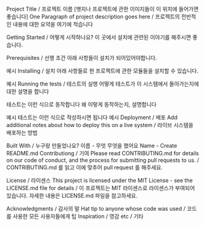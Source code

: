 Project Title / 프로젝트 이름
[뱃지나 프로젝트에 관한 이미지들이 이 위치에 들어가면 좋습니다]
One Paragraph of project description goes here / 프로젝트의 전반적인 내용에 대한 요약을 여기에 적습니다

Getting Started / 어떻게 시작하나요?
이 곳에서 설치에 관련된 이야기를 해주시면 좋습니다.

Prerequisites / 선행 조건
아래 사항들이 설치가 되어있어야합니다.

예시
Installing / 설치
아래 사항들로 현 프로젝트에 관한 모듈들을 설치할 수 있습니다.

예시
Running the tests / 테스트의 실행
어떻게 테스트가 이 시스템에서 돌아가는지에 대한 설명을 합니다

테스트는 이런 식으로 동작합니다
왜 이렇게 동작하는지, 설명합니다

예시
테스트는 이런 식으로 작성하시면 됩니다
예시
Deployment / 배포
Add additional notes about how to deploy this on a live system / 라이브 시스템을 배포하는 방법

Built With / 누구랑 만들었나요?
이름 - 무엇 무엇을 했어요
Name - Create README.md
Contributiong / 기여
Please read CONTRIBUTING.md for details on our code of conduct, and the process for submitting pull requests to us. / CONTRIBUTING.md 를 읽고 이에 맞추어 pull request 를 해주세요.

License / 라이센스
This project is licensed under the MIT License - see the LICENSE.md file for details / 이 프로젝트는 MIT 라이센스로 라이센스가 부여되어 있습니다. 자세한 내용은 LICENSE.md 파일을 참고하세요.

Acknowledgments / 감사의 말
Hat tip to anyone whose code was used / 코드를 사용한 모든 사용자들에게 팁
Inspiration / 영감
etc / 기타
